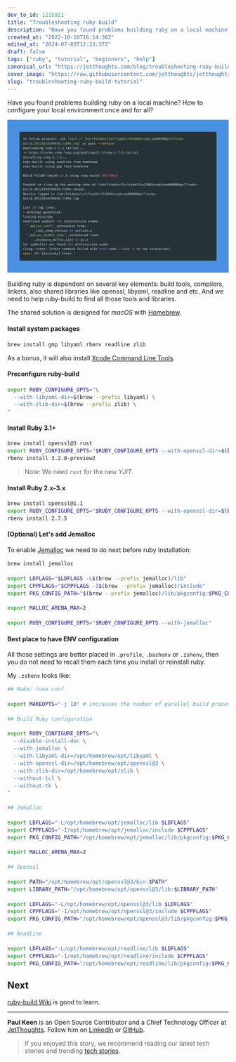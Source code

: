 ```yaml
---
dev_to_id: 1215921
title: "Troubleshooting ruby build"
description: "Have you found problems building ruby on a local machine? How to configure your local environment..."
created_at: "2022-10-10T16:14:36Z"
edited_at: "2024-07-03T12:23:37Z"
draft: false
tags: ["ruby", "tutorial", "beginners", "help"]
canonical_url: "https://jetthoughts.com/blog/troubleshooting-ruby-build-tutorial/"
cover_image: "https://raw.githubusercontent.com/jetthoughts/jetthoughts.github.io/master/static/assets/img/blog/troubleshooting-ruby-build-tutorial/cover.png"
slug: "troubleshooting-ruby-build-tutorial"
---
```

Have you found problems building ruby on a local machine? How to configure your local environment once and for all?

![Failed to build ruby](https://raw.githubusercontent.com/jetthoughts/jetthoughts.github.io/master/static/assets/img/blog/troubleshooting-ruby-build-tutorial/file_0.png)

Building ruby is dependent on several key elements: build tools, compilers, linkers, also shared libraries like openssl, libyaml, readline and etc. And we need to help ruby-build to find all those tools and libraries.

The shared solution is designed for _macOS_ with [Homebrew](https://brew.sh/).

#### Install system packages

```bash
brew install gmp libyaml rbenv readline zlib
```

As a bonus, it will also install [Xcode Command Line Tools](https://www.freecodecamp.org/news/install-xcode-command-line-tools/).

#### Preconfigure ruby-build

```bash
export RUBY_CONFIGURE_OPTS="\
  --with-libyaml-dir=$(brew --prefix libyaml) \
  --with-zlib-dir=$(brew --prefix zlib) \
"
```

#### Install Ruby 3.1+

```bash
brew install openssl@3 rust 
export RUBY_CONFIGURE_OPTS="$RUBY_CONFIGURE_OPTS --with-openssl-dir=$(brew --prefix openssl@3)"
rbenv install 3.2.0-preview2
```

> Note: We need `rust` for the new _YJIT_.

#### Install Ruby 2.x-3.x

```bash
brew install openssl@1.1
export RUBY_CONFIGURE_OPTS="$RUBY_CONFIGURE_OPTS --with-openssl-dir=$(brew --prefix openssl@1.1)"
rbenv install 2.7.5
```

#### (Optional) Let's add Jemalloc

To enable [Jemalloc](http://jemalloc.net/) we need to do next before ruby installation:

```bash
brew install jemalloc

export LDFLAGS="$LDFLAGS -L$(brew --prefix jemalloc)/lib"
export CPPFLAGS="$CPPFLAGS -I$(brew --prefix jemalloc)/include"
export PKG_CONFIG_PATH="$(brew --prefix jemalloc)/lib/pkgconfig:$PKG_CONFIG_PATH"

export MALLOC_ARENA_MAX=2

export RUBY_CONFIGURE_OPTS="$RUBY_CONFIGURE_OPTS --with-jemalloc"
```

#### Best place to have ENV configuration


All those settings are better placed in `.profile`, `.bashenv` or `.zshenv`, then you do not need to recall them each time you install or reinstall ruby.

My `.zshenv` looks like:

```bash
## Make: tune conf

export MAKEOPTS="-j 10" # increases the number of parallel build processes

## Build Ruby configuration

export RUBY_CONFIGURE_OPTS="\
  --disable-install-doc \
  --with-jemalloc \
  --with-libyaml-dir=/opt/homebrew/opt/libyaml \
  --with-openssl-dir=/opt/homebrew/opt/openssl@3 \
  --with-zlib-dir=/opt/homebrew/opt/zlib \
  --without-tcl \
  --without-tk \
"

## Jemalloc

export LDFLAGS="-L/opt/homebrew/opt/jemalloc/lib $LDFLAGS"
export CPPFLAGS="-I/opt/homebrew/opt/jemalloc/include $CPPFLAGS"
export PKG_CONFIG_PATH="/opt/homebrew/opt/jemalloc/lib/pkgconfig:$PKG_CONFIG_PATH"

export MALLOC_ARENA_MAX=2

## Openssl

export PATH="/opt/homebrew/opt/openssl@3/bin:$PATH"
export LIBRARY_PATH="/opt/homebrew/opt/openssl@3/lib:$LIBRARY_PATH"

export LDFLAGS="-L/opt/homebrew/opt/openssl@3/lib $LDFLAGS"
export CPPFLAGS="-I/opt/homebrew/opt/openssl@3/include $CPPFLAGS"
export PKG_CONFIG_PATH="/opt/homebrew/opt/openssl@3/lib/pkgconfig:$PKG_CONFIG_PATH"

## Readline

export LDFLAGS="-L/opt/homebrew/opt/readline/lib $LDFLAGS"
export CPPFLAGS="-I/opt/homebrew/opt/readline/include $CPPFLAGS"
export PKG_CONFIG_PATH="/opt/homebrew/opt/readline/lib/pkgconfig:$PKG_CONFIG_PATH"
```

## Next

[ruby-build Wiki](https://github.com/rbenv/ruby-build/wiki) is good to learn.

---

**Paul Keen** is an Open Source Contributor and a Chief Technology Officer at [JetThoughts](https://www.jetthoughts.com). Follow him on [LinkedIn](https://www.linkedin.com/in/paul-keen/) or [GitHub](https://github.com/pftg).
> If you enjoyed this story, we recommend reading our latest tech stories and trending [tech stories](https://jtway.co/trending).
